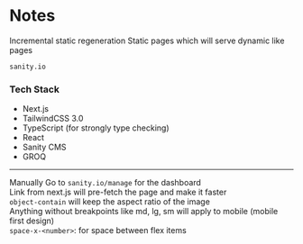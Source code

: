 # Notes

Incremental static regeneration
Static pages which will serve dynamic like pages

`sanity.io`

### Tech Stack
- Next.js
- TailwindCSS 3.0
- TypeScript (for strongly type checking)
- React
- Sanity CMS
- GROQ

--- 
Manually Go to `sanity.io/manage` for the dashboard </br>
Link from next.js will pre-fetch the page and make it faster </br>
`object-contain` will keep the aspect ratio of the image </br>
Anything without breakpoints like md, lg, sm will apply to mobile (mobile first design)</br>
`space-x-<number>`: for space between flex items
